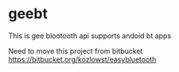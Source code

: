 # geebt
This is gee blootooth api supports andoid bt apps

Need to move this project from bitbucket https://bitbucket.org/kozlowst/easybluetooth

